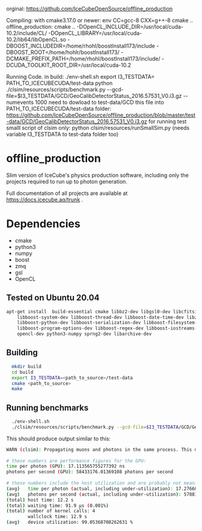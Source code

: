 orginal:
https://github.com/IceCubeOpenSource/offline_production

Compiling:
with  cmake3.17.0 or newer:
env CC=gcc-8 CXX=g++-8 cmake ..
offline_production:
cmake .. -DOpenCL_INCLUDE_DIR=/usr/local/cuda-10.2/include/CL/ -DOpenCL_LIBRARY=/usr/local/cuda-10.2/lib64/libOpenCL.so -DBOOST_INCLUDEDIR=/home/rhohl/boostInstall173/include -DBOOST_ROOT=/home/hohlr/boostInstall173/ -DCMAKE_PREFIX_PATH=/home/rhohl/boostInstall173/include/ -DCUDA_TOOLKIT_ROOT_DIR=/usr/local/cuda-10.2

Running Code.
in build:
./env-shell.sh
export I3_TESTDATA= PATH_TO_ICECUBECUDA/test-data
python ./clsim/resources/scripts/benchmark.py --gcd-file=$I3_TESTDATA/GCD/GeoCalibDetectorStatus_2016.57531_V0.i3.gz --numevents 1000
need to dowload to test-data/GCD this file into PATH_TO_ICECUBECUDA/test-data folder:
https://github.com/IceCubeOpenSource/offline_production/blob/master/test-data/GCD/GeoCalibDetectorStatus_2016.57531_V0.i3.gz
for running test
smalll script of clsim only:
python clsim/resources/runSmallSim.py
(needs variable I3_TESTDATA to test-data folder too)

# offline_production
Slim version of IceCube's physics production software, including only the projects required to run up to photon generation. 

Full documentation of all projects are available at https://docs.icecube.aq/trunk .

# Dependencies
* cmake 
* python3
* numpy
* boost
* zmq
* gsl
* OpenCL 

## Tested on Ubuntu 20.04

```sh
apt-get install  build-essential cmake libbz2-dev libgsl0-dev libcfitsio-dev
    libboost-system-dev libboost-thread-dev libboost-date-time-dev libzmq5-dev
    libboost-python-dev libboost-serialization-dev libboost-filesystem-dev 
    libboost-program-options-dev libboost-regex-dev libboost-iostreams-dev
    opencl-dev python3-numpy sprng2-dev libarchive-dev
```

## Building

```sh
  mkdir build
  cd build
  export I3_TESTDATA=<path_to_source>/test-data
  cmake <path_to_source>
  make
```

## Running benchmarks

```sh
  ./env-shell.sh
  ./clsim/resources/scripts/benchmark.py --gcd-file=$I3_TESTDATA/GCD/GeoCalibDetectorStatus_2016.57531_V0.i3.gz --numevents 100
```
This should produce output similar to this:

```sh
WARN (clsim): Propagating muons and photons in the same process. This may starve your GPU. (I3CLSimMakePhotons.py:315 in I3CLSimMakePhotons)
 
# these numbers are performance figures for the GPU:
time per photon (GPU): 17.113565755277392 ns
photons per second (GPU): 58433176.01369108 photons per second
 
# these numbers include the host utilization and are probably not meaningful for --numevents=1 (the default). You need more events to even out the startup/setup time.
(avg)   time per photon (actual, including under-utilization): 17.276601912161702 ns
(avg)   photons per second (actual, including under-utilization): 57881752.73611296 photons per second
(total) host time: 12.2 s
(total) waiting time: 91.9 µs (0.001%)
(total) number of kernel calls: 4
        wallclock time: 12.9 s
(avg)   device utilization: 99.05368708262631 %
```
